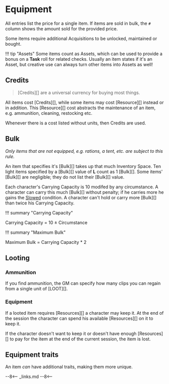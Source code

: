 # Equipment

<!-- Economy: Use real-life value of items, multiply by 10 and round to nearest sensible integer. -->

All entries list the price for a single item. If items are sold in bulk, the `#`
column shows the amount sold for the provided price.

Some items require additional Acquisitions to be unlocked, maintained or bought.

!!! tip "Assets"
    Some items count as Assets, which can be used to provide a bonus on a
    **Task** roll for related checks. Usually an item states if it's an Asset,
    but creative use can always turn other items into Assets as well!

## Credits

> [Credits][] are a universal currency for buying most things.

All items cost [Credits][], while some items may cost [Resource][] instead or in
addition. This [Resource][] cost abstracts the maintenance of an item, e.g.
ammunition, cleaning, restocking etc.

Whenever there is a cost listed without units, then Credits are used.

## Bulk

*Only items that are not equipped, e.g. rations, a tent, etc. are subject to
this rule.*

An item that specifies it's [Bulk][] takes up that much Inventory Space. Ten
light items specified by a [Bulk][] value of **L** count as 1 [Bulk][]. Some
items' [Bulk][] are negligible; they do not list their [Bulk][] value.

Each character's Carrying Capacity is 10 modifed by any circumstance. A
character can carry this much [Bulk][] without penalty; if he carries more he
gains the [Slowed](/crisis/#slowed) condition. A character can't hold or carry
more [Bulk][] than twice his Carrying Capacity.

!!! summary "Carrying Capacity"
    <div class="formula formula-top formula-bottom">
      <span>Carrying Capacity</span> =
      <span data-bracket-bottom="Base">10</span> ±
      <span data-bracket-top="Environment / Traits / Race">Circumstance</span>
    </div>

!!! summary "Maximum Bulk"
    <div class="formula formula-top formula-bottom">
      <span>Maximum Bulk</span> =
      <span>Carrying Capacity * 2</span>
    </div>

## Looting

### Ammunition

If you find ammunition, the GM can specify how many clips you can regain from a
single unit of [LOOT][].

### Equipment

If a looted item requires [Resources][] a character may keep it. At the end of
the session the character can spend his available [Resources][] on it to keep
it.

If the character doesn't want to keep it or doesn't have enough [Resources][] to
pay for the item at the end of the current session, the item is lost.

## Equipment traits

An item *can* have additional traits, making them more unique.

--8<--
_links.md
--8<--

